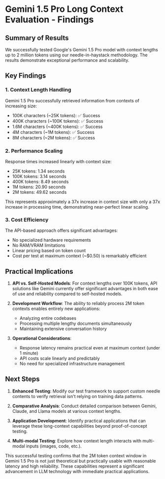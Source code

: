 # Gemini 1.5 Pro Long Context Evaluation - Findings

## Summary of Results
We successfully tested Google's Gemini 1.5 Pro model with context lengths up to 2 million tokens using our needle-in-haystack methodology. The results demonstrate exceptional performance and scalability.

## Key Findings

### 1. Context Length Handling
Gemini 1.5 Pro successfully retrieved information from contexts of increasing size:
- 100K characters (~25K tokens): ✅ Success
- 400K characters (~100K tokens): ✅ Success
- 1.6M characters (~400K tokens): ✅ Success
- 4M characters (~1M tokens): ✅ Success
- 8M characters (~2M tokens): ✅ Success

### 2. Performance Scaling
Response times increased linearly with context size:
- 25K tokens: 1.34 seconds
- 100K tokens: 3.14 seconds
- 400K tokens: 8.49 seconds
- 1M tokens: 20.90 seconds
- 2M tokens: 49.62 seconds

This represents approximately a 37x increase in context size with only a 37x increase in processing time, demonstrating near-perfect linear scaling.

### 3. Cost Efficiency
The API-based approach offers significant advantages:
- No specialized hardware requirements
- No RAM/VRAM limitations
- Linear pricing based on token count
- Cost per test at maximum context (~$0.50) is remarkably efficient

## Practical Implications

1. **API vs. Self-Hosted Models**: For context lengths over 100K tokens, API solutions like Gemini currently offer significant advantages in both ease of use and reliability compared to self-hosted models.

2. **Development Workflow**: The ability to reliably process 2M token contexts enables entirely new applications:
   - Analyzing entire codebases
   - Processing multiple lengthy documents simultaneously
   - Maintaining extensive conversation history

3. **Operational Considerations**: 
   - Response latency remains practical even at maximum context (under 1 minute)
   - API costs scale linearly and predictably
   - No need for specialized infrastructure management

## Next Steps

1. **Enhanced Testing**: Modify our test framework to support custom needle contents to verify retrieval isn't relying on training data patterns.

2. **Comparative Analysis**: Conduct detailed comparison between Gemini, Claude, and Llama models at various context lengths.

3. **Application Development**: Identify practical applications that can leverage these long-context capabilities beyond proof-of-concept testing.

4. **Multi-modal Testing**: Explore how context length interacts with multi-modal inputs (images, code, etc.).

This successful testing confirms that the 2M token context window in Gemini 1.5 Pro is not just theoretical but practically usable with reasonable latency and high reliability. These capabilities represent a significant advancement in LLM technology with immediate practical applications. 